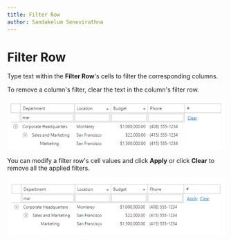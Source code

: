 ```yaml
---
title: Filter Row
author: Sandakelum Senevirathna
---
```


# Filter Row
Type text within the **Filter Row**'s cells to filter the corresponding columns.

To remove a column's filter, clear the text in the column's filter row. 

![TreeList_AutoFilterRow](../../../images/tree-list-filter-row-auto.png)



You can modify a filter row's cell values and click **Apply** or click **Clear** to remove all the applied filters.

![TreeList-FilterRowApply](../../../images/tree-list-filter-row-apply.png)
